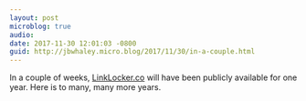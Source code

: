 ```yaml
---
layout: post
microblog: true
audio: 
date: 2017-11-30 12:01:03 -0800
guid: http://jbwhaley.micro.blog/2017/11/30/in-a-couple.html
---
```

In a couple of weeks, [LinkLocker.co](https://linklocker.co) will have been publicly available for one year. Here is to many, many more years.
